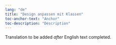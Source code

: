 ```yaml
---
lang: "de"
title: "Design anpassen mit Klassen"
toc-anchor-text: "Anchor"
toc-description: "Description"
---
```

Translation to be added _after_ English text completed.
